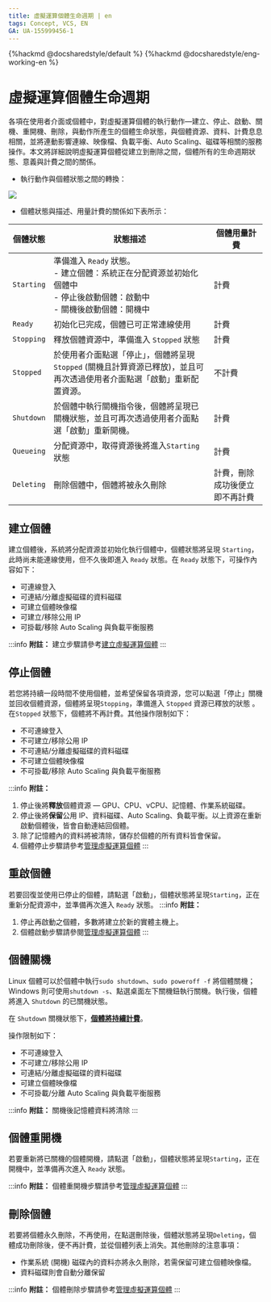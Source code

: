 ```yaml
---
title: 虛擬運算個體生命週期 | en
tags: Concept, VCS, EN
GA: UA-155999456-1
---
```


{%hackmd @docsharedstyle/default %}
{%hackmd @docsharedstyle/eng-working-en %}

# 虛擬運算個體生命週期


各項在使用者介面或個體中，對虛擬運算個體的執行動作—建立、停止、啟動、關機、重開機、刪除，與動作所產生的個體生命狀態，與個體資源、資料、計費息息相關，並將連動影響連線、映像檔、負載平衡、Auto Scaling、磁碟等相關的服務操作。本文將詳細說明虛擬運算個體從建立到刪除之間，個體所有的生命週期狀態、意義與計費之間的關係。


- 執行動作與個體狀態之間的轉換：


![](https://cos.twcc.ai/SYS-MANUAL/uploads/upload_93c46993c1a7793e1017166b5ace1304.png)




- 個體狀態與描述、用量計費的關係如下表所示：

| 個體狀態 | 狀態描述 |個體用量計費 | 
| -------- | -------- | -------- |
| `Starting`     |準備進入 `Ready` 狀態。<br> - 建立個體：系統正在分配資源並初始化個體中<br> - 停止後啟動個體：啟動中 <br> - 關機後啟動個體：開機中| 計費     | 
| `Ready`     | 初始化已完成，個體已可正常連線使用|計費     | 
| `Stopping`   |釋放個體資源中，準備進入 `Stopped` 狀態| 計費    | 
| `Stopped`    |於使用者介面點選「停止」，個體將呈現 `Stopped` (關機且計算資源已釋放)，並且可再次透過使用者介面點選「啟動」重新配置資源。 | 不計費|
| `Shutdown`    |於個體中執行關機指令後，個體將呈現已關機狀態，並且可再次透過使用者介面點選「啟動」重新開機。| 計費| 
| `Queueing`     | 分配資源中，取得資源後將進入`Starting` 狀態|計費    | 
| `Deleting`     | 刪除個體中，個體將被永久刪除|計費，刪除成功後便立即不再計費    | 

## 建立個體

建立個體後，系統將分配資源並初始化執行個體中，個體狀態將呈現 `Starting`，此時尚未能連線使用，但不久後即進入 `Ready` 狀態。在 `Ready` 狀態下，可操作內容如下：

- 可連線登入
- 可連結/分離虛擬磁碟的資料磁碟
- 可建立個體映像檔
- 可建立/移除公用 IP
- 可掛載/移除 Auto Scaling 與負載平衡服務

:::info
<i class="fa fa-paperclip fa-20" aria-hidden="true"></i> **附註：** 建立步驟請參考[<ins>建立虛擬運算個體</ins>](https://www.twcc.ai/doc?page=vm#%E5%BB%BA%E7%AB%8B%E8%99%9B%E6%93%AC%E9%81%8B%E7%AE%97%E5%80%8B%E9%AB%94)
:::

## 停止個體

若您將持續一段時間不使用個體，並希望保留各項資源，您可以點選「停止」關機並回收個體資源，個體將呈現`Stopping`，準備進入 `Stopped` 資源已釋放的狀態 。在`Stopped` 狀態下，個體將不再計費。其他操作限制如下：

- 不可連線登入
- 不可建立/移除公用 IP
- 不可連結/分離虛擬磁碟的資料磁碟
- 不可建立個體映像檔
- 不可掛載/移除 Auto Scaling 與負載平衡服務

:::info
<i class="fa fa-paperclip fa-20" aria-hidden="true"></i> **附註：**  
1. 停止後將**釋放**個體資源 — GPU、CPU、vCPU、記憶體、作業系統磁碟。
2. 停止後將**保留**公用 IP、資料磁碟、Auto Scaling、負載平衡。以上資源在重新啟動個體後，皆會自動連結回個體。
3. 除了記憶體內的資料將被清除，儲存於個體的所有資料皆會保留。
4. 個體停止步驟請參考[<ins>管理虛擬運算個體</ins>](https://www.twcc.ai/doc?page=vm#%E8%99%9B%E6%93%AC%E9%81%8B%E7%AE%97%E5%80%8B%E9%AB%94%E7%AE%A1%E7%90%86)
:::


## 重啟個體

若要回復並使用已停止的個體，請點選「啟動」，個體狀態將呈現`Starting`，正在重新分配資源中，並準備再次進入 `Ready` 狀態。
:::info
<i class="fa fa-paperclip fa-20" aria-hidden="true"></i> **附註：**  
1. 停止再啟動之個體，多數將建立於新的實體主機上。
2. 個體啟動步驟請參閱[<ins>管理虛擬運算個體</ins>](https://www.twcc.ai/doc?page=vm#%E8%99%9B%E6%93%AC%E9%81%8B%E7%AE%97%E5%80%8B%E9%AB%94%E7%AE%A1%E7%90%86)
:::


## 個體關機

Linux 個體可以於個體中執行`sudo shutdown`、`sudo poweroff -f` 將個體關機；Windows 則可使用`shutdown -s`、點選桌面左下關機鈕執行關機。執行後，個體將進入 `Shutdown` 的已關機狀態。

在 `Shutdown` 關機狀態下，<ins>**個體將持續計費**</ins>。

操作限制如下：

- 不可連線登入
- 不可建立/移除公用 IP
- 可連結/分離虛擬磁碟的資料磁碟
- 可建立個體映像檔
- 不可掛載/分離 Auto Scaling 與負載平衡服務

:::info
<i class="fa fa-paperclip fa-20" aria-hidden="true"></i> **附註：** 關機後記憶體資料將清除
:::

## 個體重開機

若要重新將已關機的個體開機，請點選「啟動」，個體狀態將呈現`Starting`，正在開機中，並準備再次進入 `Ready` 狀態。

:::info
<i class="fa fa-paperclip fa-20" aria-hidden="true"></i> **附註：**  個體重開機步驟請參考[<ins>管理虛擬運算個體</ins>](https://www.twcc.ai/doc?page=vm#%E8%99%9B%E6%93%AC%E9%81%8B%E7%AE%97%E5%80%8B%E9%AB%94%E7%AE%A1%E7%90%86)
:::

## 刪除個體

若要將個體永久刪除，不再使用，在點選刪除後，個體狀態將呈現`Deleting`，個體成功刪除後，便不再計費，並從個體列表上消失。其他刪除的注意事項：
- 作業系統 (開機) 磁碟內的資料亦將永久刪除，若需保留可建立個體映像檔。
- 資料磁碟則會自動分離保留

:::info
<i class="fa fa-paperclip fa-20" aria-hidden="true"></i> **附註：**  個體刪除步驟請參考[<ins>管理虛擬運算個體</ins>](https://www.twcc.ai/doc?page=vm#%E8%99%9B%E6%93%AC%E9%81%8B%E7%AE%97%E5%80%8B%E9%AB%94%E7%AE%A1%E7%90%86)
:::